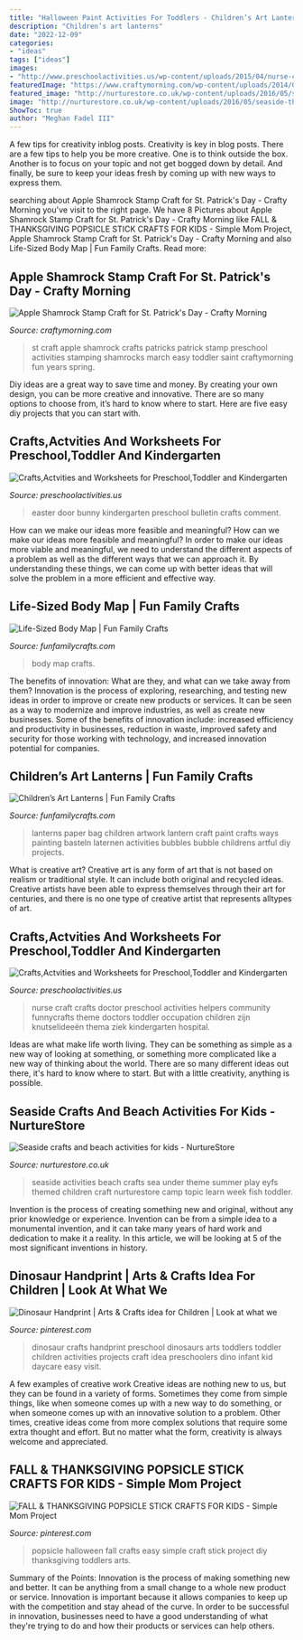 ```yaml
---
title: "Halloween Paint Activities For Toddlers - Children’s Art Lanterns"
description: "Children’s art lanterns"
date: "2022-12-09"
categories:
- "ideas"
tags: ["ideas"]
images:
- "http://www.preschoolactivities.us/wp-content/uploads/2015/04/nurse-craft.jpg"
featuredImage: "https://www.craftymorning.com/wp-content/uploads/2014/03/apple-stamping-shamrocks-603x1024.jpg"
featured_image: "http://nurturestore.co.uk/wp-content/uploads/2016/05/seaside-theme-activities.png"
image: "http://nurturestore.co.uk/wp-content/uploads/2016/05/seaside-theme-activities.png"
ShowToc: true
author: "Meghan Fadel III"
---
```



A few tips for creativity inblog posts.
Creativity is key in blog posts. There are a few tips to help you be more creative. One is to think outside the box. Another is to focus on your topic and not get bogged down by detail. And finally, be sure to keep your ideas fresh by coming up with new ways to express them.

	

		
searching about Apple Shamrock Stamp Craft for St. Patrick&#039;s Day - Crafty Morning you've visit to the right page. We have 8 Pictures about Apple Shamrock Stamp Craft for St. Patrick&#039;s Day - Crafty Morning like FALL &amp; THANKSGIVING POPSICLE STICK CRAFTS FOR KIDS - Simple Mom Project, Apple Shamrock Stamp Craft for St. Patrick&#039;s Day - Crafty Morning and also Life-Sized Body Map | Fun Family Crafts. Read more:
		
    
## Apple Shamrock Stamp Craft For St. Patrick&#039;s Day - Crafty Morning

<img loading=lazy src="https://www.craftymorning.com/wp-content/uploads/2014/03/apple-stamping-shamrocks-603x1024.jpg" onerror="this.onerror=null;this.src='https://tse1.mm.bing.net/th?id=OIP.NjCzI7Vk4-3l-0-KQiBzcgHaMk&amp;pid=15.1';" alt="Apple Shamrock Stamp Craft for St. Patrick&#039;s Day - Crafty Morning">

_Source: craftymorning.com_

>st craft apple shamrock crafts patricks patrick stamp preschool activities stamping shamrocks march easy toddler saint craftymorning fun years spring. 

	

Diy ideas are a great way to save time and money. By creating your own design, you can be more creative and innovative. There are so many options to choose from, it’s hard to know where to start. Here are five easy diy projects that you can start with.

    
## Crafts,Actvities And Worksheets For Preschool,Toddler And Kindergarten

<img loading=lazy src="http://www.preschoolactivities.us/wp-content/uploads/2015/02/Easter-Bunny-door-1.jpg" onerror="this.onerror=null;this.src='https://tse2.mm.bing.net/th?id=OIP.bNNhXWf_SUPB87PmvNMelwHaJ6&amp;pid=15.1';" alt="Crafts,Actvities and Worksheets for Preschool,Toddler and Kindergarten">

_Source: preschoolactivities.us_

>easter door bunny kindergarten preschool bulletin crafts comment. 

	

How can we make our ideas more feasible and meaningful?
How can we make our ideas more feasible and meaningful? In order to make our ideas more viable and meaningful, we need to understand the different aspects of a problem as well as the different ways that we can approach it. By understanding these things, we can come up with better ideas that will solve the problem in a more efficient and effective way.

    
## Life-Sized Body Map | Fun Family Crafts

<img loading=lazy src="https://funfamilycrafts.com/wp-content/uploads/2013/08/IMG_2149.jpg" onerror="this.onerror=null;this.src='https://tse2.mm.bing.net/th?id=OIP.gTmHu1WGy-Ftx72yM1BPcQHaLG&amp;pid=15.1';" alt="Life-Sized Body Map | Fun Family Crafts">

_Source: funfamilycrafts.com_

>body map crafts. 

	

The benefits of innovation: What are they, and what can we take away from them?
Innovation is the process of exploring, researching, and testing new ideas in order to improve or create new products or services. It can be seen as a way to modernize and improve industries, as well as create new businesses. Some of the benefits of innovation include: increased efficiency and productivity in businesses, reduction in waste, improved safety and security for those working with technology, and increased innovation potential for companies.

    
## Children’s Art Lanterns | Fun Family Crafts

<img loading=lazy src="https://funfamilycrafts.com/wp-content/uploads/2012/03/lanterns.jpg" onerror="this.onerror=null;this.src='https://tse4.mm.bing.net/th?id=OIP.adI8WFQKAiCZceiyaLiQGQHaFj&amp;pid=15.1';" alt="Children’s Art Lanterns | Fun Family Crafts">

_Source: funfamilycrafts.com_

>lanterns paper bag children artwork lantern craft paint crafts ways painting basteln laternen activities bubbles bubble childrens artful diy projects. 

	

What is creative art?
Creative art is any form of art that is not based on realism or traditional style. It can include both original and recycled ideas. Creative artists have been able to express themselves through their art for centuries, and there is no one type of creative artist that represents alltypes of art.

    
## Crafts,Actvities And Worksheets For Preschool,Toddler And Kindergarten

<img loading=lazy src="http://www.preschoolactivities.us/wp-content/uploads/2015/04/nurse-craft.jpg" onerror="this.onerror=null;this.src='https://tse1.mm.bing.net/th?id=OIP.kFk5wgHSNyZdjlFXn67SrwHaJ3&amp;pid=15.1';" alt="Crafts,Actvities and Worksheets for Preschool,Toddler and Kindergarten">

_Source: preschoolactivities.us_

>nurse craft crafts doctor preschool activities helpers community funnycrafts theme doctors toddler occupation children zijn knutselideeën thema ziek kindergarten hospital. 

	

Ideas are what make life worth living. They can be something as simple as a new way of looking at something, or something more complicated like a new way of thinking about the world. There are so many different ideas out there, it's hard to know where to start. But with a little creativity, anything is possible.

    
## Seaside Crafts And Beach Activities For Kids - NurtureStore

<img loading=lazy src="http://nurturestore.co.uk/wp-content/uploads/2016/05/seaside-theme-activities.png" onerror="this.onerror=null;this.src='https://tse1.mm.bing.net/th?id=OIP.ZUEGO82TVX2xJKXmk9DgPwAAAA&amp;pid=15.1';" alt="Seaside crafts and beach activities for kids - NurtureStore">

_Source: nurturestore.co.uk_

>seaside activities beach crafts sea under theme summer play eyfs themed children craft nurturestore camp topic learn week fish toddler. 

	

Invention is the process of creating something new and original, without any prior knowledge or experience. Invention can be from a simple idea to a monumental invention, and it can take many years of hard work and dedication to make it a reality. In this article, we will be looking at 5 of the most significant inventions in history.

    
## Dinosaur Handprint | Arts &amp; Crafts Idea For Children | Look At What We

<img loading=lazy src="https://i.pinimg.com/736x/5b/11/e4/5b11e437d91fdc390fb9f497c1df124a--infant-crafts-dinosaur-art-projects-for-kids-toddlers.jpg?b=t" onerror="this.onerror=null;this.src='https://tse1.mm.bing.net/th?id=OIP.jgWtYzgNSJ354pxfxbTzBQHaNF&amp;pid=15.1';" alt="Dinosaur Handprint | Arts &amp; Crafts idea for Children | Look at what we">

_Source: pinterest.com_

>dinosaur crafts handprint preschool dinosaurs arts toddlers toddler children activities projects craft idea preschoolers dino infant kid daycare easy visit. 

	

A few examples of creative work
Creative ideas are nothing new to us, but they can be found in a variety of forms. Sometimes they come from simple things, like when someone comes up with a new way to do something, or when someone comes up with an innovative solution to a problem. Other times, creative ideas come from more complex solutions that require some extra thought and effort. But no matter what the form, creativity is always welcome and appreciated.

    
## FALL &amp; THANKSGIVING POPSICLE STICK CRAFTS FOR KIDS - Simple Mom Project

<img loading=lazy src="https://i.pinimg.com/736x/4d/65/6b/4d656b38e742ed3e0f19ae735ed51652.jpg" onerror="this.onerror=null;this.src='https://tse2.mm.bing.net/th?id=OIP.eUGYiC1wfiK8r3uoqb183gHaJ3&amp;pid=15.1';" alt="FALL &amp; THANKSGIVING POPSICLE STICK CRAFTS FOR KIDS - Simple Mom Project">

_Source: pinterest.com_

>popsicle halloween fall crafts easy simple craft stick project diy thanksgiving toddlers arts. 

	

Summary of the Points:
Innovation is the process of making something new and better. It can be anything from a small change to a whole new product or service. Innovation is important because it allows companies to keep up with the competition and stay ahead of the curve. In order to be successful in innovation, businesses need to have a good understanding of what they're trying to do and how their products or services can help others.

